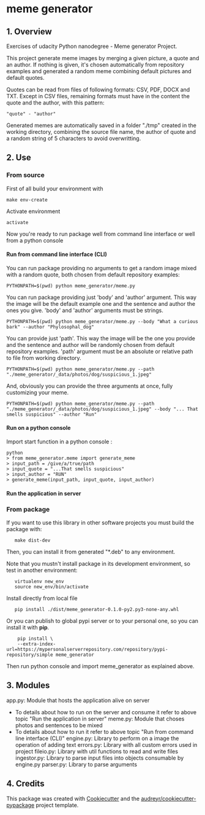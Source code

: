 # meme generator

## 1. Overview

Exercises of udacity Python nanodegree - Meme generator Project.

This project generate meme images by merging a given picture, a quote and an
author. If nothing is given, it's chosen automatically from repository examples
and generated a random meme combining default pictures and default quotes. 

Quotes can be read from files of following formats: CSV, PDF, DOCX and TXT. Except in CSV files, remaining formats must have in the content the quote and
the author, with this pattern:

```
"quote" - "author"
```

Generated memes are automatically saved in a folder "./tmp" created in the working directory, combining the source file name, the author of quote and a 
random string of 5 characters to avoid overwritting.

## 2. Use


### From source

First of all build your environment with

```
make env-create
```
Activate environment
```
activate
```

Now you're ready to run package well from command line interface or well from
a python console

#### Run from command line interface (CLI)

You can run package providing no arguments to get a random image mixed with a random
quote, both chosen from default repository examples:

```
PYTHONPATH=$(pwd) python meme_generator/meme.py
```

You can run package providing just 'body' and 'author' argument. This way the 
image will be the default example one and the sentence and author the ones you
give. 'body' and 'author' arguments must be strings.

```
PYTHONPATH=$(pwd) python meme_generator/meme.py --body "What a curious bark" --author "Phylosophal_dog"
```

You can provide just 'path'. This way the image will be the one you provide and
the sentence and author will be randomly chosen from default repository examples.
'path' argument must be an absolute or relative path to file from working directory.

```
PYTHONPATH=$(pwd) python meme_generator/meme.py --path "./meme_generator/_data/photos/dog/suspicious_1.jpeg"
```

And, obviously you can provide the three arguments at once, fully customizing 
your meme.

```
PYTHONPATH=$(pwd) python meme_generator/meme.py --path "./meme_generator/_data/photos/dog/suspicious_1.jpeg" --body "... That smells suspicious" --author "Run"
```

#### Run on a python console

Import start function in a python console :

```
python
> from meme_generator.meme import generate_meme
> input_path = /give/a/true/path
> input_quote = "...That smells suspicious"
> input_author = "RUN"
> generate_meme(input_path, input_quote, input_author)
```

#### Run the application in server

### From package

If you want to use this library in other software projects you must build the package with:
```
   make dist-dev
```

Then, you can install it from generated "*.deb" to any environment. 

Note that you mustn't install package in its development environment, so test
in another environment:

```
   virtualenv new_env
   source new_env/bin/activate
```

Install directly from local file

```
   pip install ./dist/meme_generator-0.1.0-py2.py3-none-any.whl
```

Or you can publish to global pypi server or to your personal one, so you can install it with **pip**.

``` shell
    pip install \
    --extra-index-url=https://mypersonalserverrepository.com/repository/pypi-repository/simple meme_generator
```

Then run python console and import meme_generator as explained above.


## 3. Modules

app.py: Module that hosts the application alive on server
- To details about how to run on the server and consume it refer to above topic
"Run the application in server"
meme.py: Module that choses photos and sentences to be mixed
- To details about how to run it refer to above topic "Run from command line interface (CLI)"
engine.py: Library to perform on a image the operation of adding text
errors.py: Library with all custom errors used in project
fileio.py: Library with util functions to read and write files
ingestor.py: Library to parse input files into objects consumable by engine.py
parser.py: Library to parse arguments 


## 4. Credits

This package was created with [Cookiecutter](https://github.com/audreyr/cookiecutter) and the
[audreyr/cookiecutter-pypackage](https://github.com/audreyr/cookiecutter-pypackage) project template.
